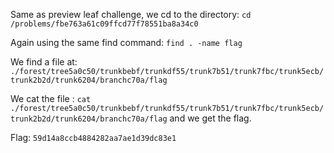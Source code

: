 Same as preview leaf challenge, we cd to the directory:
`cd /problems/fbe763a61c09ffcd77f78551ba8a34c0`


Again using the same find command:
`find . -name flag`

We find a file at: `./forest/tree5a0c50/trunkbebf/trunkdf55/trunk7b51/trunk7fbc/trunk5ecb/trunk2b2d/trunk6204/branchc70a/flag`

We cat the file : `cat ./forest/tree5a0c50/trunkbebf/trunkdf55/trunk7b51/trunk7fbc/trunk5ecb/trunk2b2d/trunk6204/branchc70a/flag` and we get the flag.

Flag: `59d14a8ccb4884282aa7ae1d39dc83e1`
